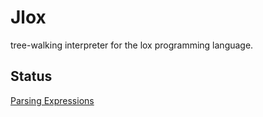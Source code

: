 # Jlox

tree-walking interpreter for the lox programming language.

## Status

[Parsing Expressions](https://craftinginterpreters.com/parsing-expressions.html)
